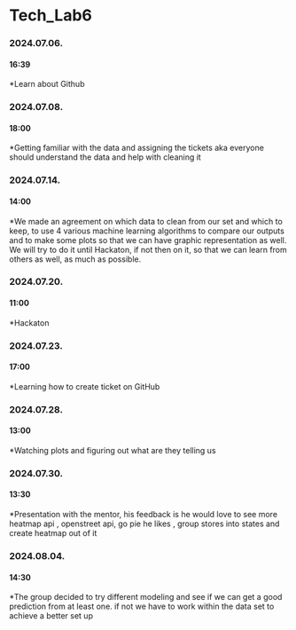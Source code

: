 # Tech_Lab6
### 2024.07.06.
#### 16:39
*Learn about Github
### 2024.07.08.
#### 18:00
*Getting familiar with the data and assigning the tickets aka everyone should understand the data and help with cleaning it
### 2024.07.14.
#### 14:00
*We made an agreement on which data to clean from our set and which to keep, to use 4 various machine learning algorithms to compare our outputs and to make some plots so that we can have graphic representation as well. We will try to do it until Hackaton, if not then on it, so that we can learn from others as well, as much as possible.
### 2024.07.20.
#### 11:00
*Hackaton
### 2024.07.23.
#### 17:00 
*Learning how to create ticket on GitHub
### 2024.07.28. 
#### 13:00 
*Watching plots and figuring out what are they telling us
### 2024.07.30.
#### 13:30 
*Presentation with the mentor, his feedback is he would love to see more heatmap
api , openstreet api, go pie he likes , group stores into states and create heatmap out of it
### 2024.08.04.
#### 14:30 
*The group decided to try different modeling and see if we can get a good prediction from at least one. if not we have to work within the data set to achieve a better set up

